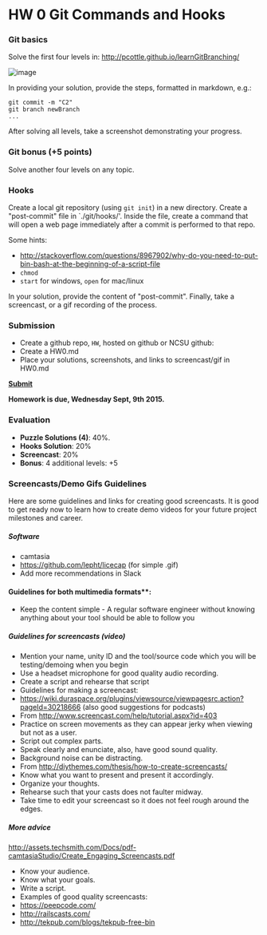# HW 0 Git Commands and Hooks

### Git basics

Solve the first four levels in:
http://pcottle.github.io/learnGitBranching/

![image](https://cloud.githubusercontent.com/assets/742934/9494425/c4dd4b66-4bd3-11e5-9aac-04bfc8fed771.png)

In providing your solution, provide the steps, formatted in markdown, e.g.:

```
git commit -m "C2"
git branch newBranch
...
```
After solving all levels, take a screenshot demonstrating your progress.

### Git bonus (+5 points)

Solve another four levels on any topic.

### Hooks

Create a local git repository (using `git init`) in a new directory. Create a "post-commit" file in `./git/hooks/'. Inside the file, create a command that will open a web page immediately after a commit is performed to that repo.

Some hints: 
* http://stackoverflow.com/questions/8967902/why-do-you-need-to-put-bin-bash-at-the-beginning-of-a-script-file
* `chmod`
* `start` for windows, `open` for mac/linux

In your solution, provide the content of "post-commit". Finally, take a screencast, or a gif recording of the process.

### Submission

* Create a github repo, `HW`, hosted on github or NCSU github:
* Create a HW0.md
* Place your solutions, screenshots, and links to screencast/gif in HW0.md

**[Submit](https://docs.google.com/a/ncsu.edu/forms/d/1wnzpYY2O5E6OPTYh9BF0ucEJ4n2NAmSE3jCP1NeDgNA/viewform?usp=send_form)**

**Homework is due, Wednesday Sept, 9th 2015.**

### Evaluation

* **Puzzle Solutions (4)**: 40%.
* **Hooks Solution**: 20%
* **Screencast**: 20%
* **Bonus**: 4 additional levels: +5

### Screencasts/Demo Gifs Guidelines

Here are some guidelines and links for creating good screencasts. It is good to get ready now to learn how to create demo videos for your future project milestones and career.
 
##### Software
* camtasia
* https://github.com/lepht/licecap (for simple .gif)
* Add more recommendations in Slack
 
#### Guidelines for both multimedia formats**:
* Keep the content simple - A regular software engineer without knowing anything about your tool should be able to follow you
##### Guidelines for screencasts (video)

* Mention your name, unity ID and the tool/source code which you will be testing/demoing when you begin
* Use a headset microphone for good quality audio recording.
* Create a script and rehearse that script
* Guidelines for making a screencast:
* https://wiki.duraspace.org/plugins/viewsource/viewpagesrc.action?pageId=30218666 (also good suggestions for podcasts)
* From http://www.screencast.com/help/tutorial.aspx?id=403
* Practice on screen movements as they can appear jerky when viewing but not as a user.
* Script out complex parts.
* Speak clearly and enunciate, also, have good sound quality.
* Background noise can be distracting.
* From http://diythemes.com/thesis/how-to-create-screencasts/
* Know what you want to present and present it accordingly.
* Organize your thoughts.
* Rehearse such that your casts does not faulter midway.
* Take time to edit your screencast so it does not feel rough around the edges.
 
##### More advice
http://assets.techsmith.com/Docs/pdf-camtasiaStudio/Create_Engaging_Screencasts.pdf

* Know your audience.
* Know what your goals.
* Write a script.
* Examples of good quality screencasts:
* https://peepcode.com/
* http://railscasts.com/
* http://tekpub.com/blogs/tekpub-free-bin
 
